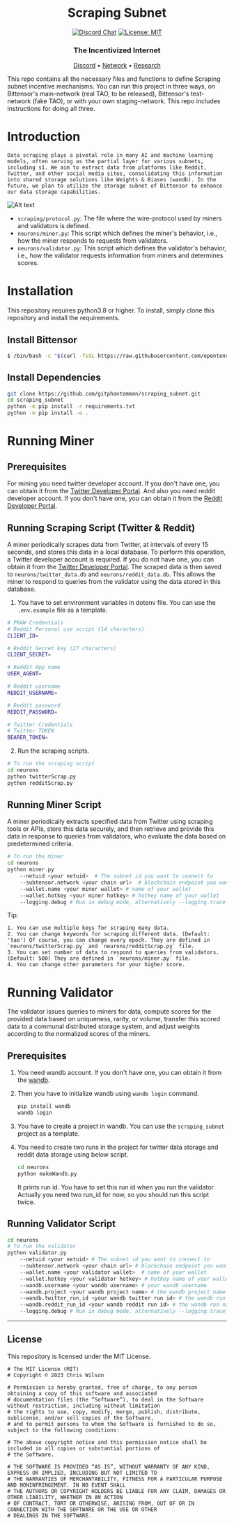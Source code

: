 
<div align="center">

# **Scraping Subnet** <!-- omit in toc -->
[![Discord Chat](https://img.shields.io/discord/308323056592486420.svg)](https://discord.gg/bittensor)
[![License: MIT](https://img.shields.io/badge/License-MIT-yellow.svg)](https://opensource.org/licenses/MIT) 



### The Incentivized Internet <!-- omit in toc -->

[Discord](https://discord.gg/bittensor) • [Network](https://taostats.io/) • [Research](https://bittensor.com/whitepaper)

</div>



This repo contains all the necessary files and functions to define Scraping subnet incentive mechanisms. You can run this project in three ways,
on Bittensor's main-network (real TAO, to be released), Bittensor's test-network (fake TAO), or with your own staging-network. This repo includes instructions for doing all three.

# Introduction

    Data scraping plays a pivotal role in many AI and machine learning models, often serving as the partial layer for various subnets, including s1. We aim to extract data from platforms like Reddit, Twitter, and other social media sites, consolidating this information into shared storage solutions like Weights & Biases (wandb). In the future, we plan to utilize the storage subnet of Bittensor to enhance our data storage capabilities. 

![Alt text](docs/Screenshot_18.png)




- `scraping/protocol.py`: The file where the wire-protocol used by miners and validators is defined.
- `neurons/miner.py`: This script which defines the miner's behavior, i.e., how the miner responds to requests from validators.
- `neurons/validator.py`: This script which defines the validator's behavior, i.e., how the validator requests information from miners and determines scores.




# Installation
This repository requires python3.8 or higher. To install, simply clone this repository and install the requirements.

## Install Bittensor
```bash
$ /bin/bash -c "$(curl -fsSL https://raw.githubusercontent.com/opentensor/bittensor/master/scripts/install.sh)"
```
## Install Dependencies
```bash
git clone https://github.com/gitphantomman/scraping_subnet.git
cd scraping_subnet
python -m pip install -r requirements.txt
python -m pip install -e .
```


# Running Miner

## Prerequisites

For mining you need twitter developer account. If you don't have one, you can obtain it from the [Twitter Developer Portal](https://developer.twitter.com/en/portal/products).
And also you need reddit developer account. If you don't have one, you can obtain it from the [Reddit Developer Portal](https://www.reddit.com/prefs/apps).

## Running Scraping Script (Twitter & Reddit)

A miner periodically scrapes data from Twitter, at intervals of every 15 seconds, and stores this data in a local database. To perform this operation, a Twitter developer account is required. If you do not have one, you can obtain it from the [Twitter Developer Portal](https://developer.twitter.com/en/portal/products).
The scraped data is then saved to `neurons/twitter_data.db` and `neurons/reddit_data.db`. This allows the miner to respond to queries from the validator using the data stored in this database.

1. You have to set environment variables in dotenv file. You can use the `.env.example` file as a template.
```bash
# PRAW Credentials
# Reddit Personal use script (14 characters)
CLIENT_ID=

# Reddit Secret key (27 characters)
CLIENT_SECRET=

# Reddit App name
USER_AGENT=

# Reddit username
REDDIT_USERNAME=

# Reddit password
REDDIT_PASSWORD=

# Twitter Credentials
# Twitter TOKEN 
BEARER_TOKEN= 
```

2. Run the scraping scripts.
```bash
# To run the scraping script
cd neurons
python twitterScrap.py 
python redditScrap.py
```


## Running Miner Script
A miner periodically extracts specified data from Twitter using scraping tools or APIs, store this data securely, and then retrieve and provide this data in response to queries from validators, who evaluate the data based on predetermined criteria.

```bash
# To run the miner
cd neurons
python miner.py 
    --netuid <your netuid>  # The subnet id you want to connect to
    --subtensor.network <your chain url>  # blockchain endpoint you want to connect
    --wallet.name <your miner wallet> # name of your wallet
    --wallet.hotkey <your miner hotkey> # hotkey name of your wallet
    --logging.debug # Run in debug mode, alternatively --logging.trace for trace mode
```

Tip:

    1. You can use multiple keys for scraping many data.
    2. You can change keywords for scraping different data. (Default: 'tao') Of course, you can change every epoch. They are defined in `neurons/twitterScrap.py` and `neurons/redditScrap.py` file.
    3. You can set number of data to respond to queries from validators. (Default: 500) They are defined in `neurons/miner.py` file.
    4. You can change other parameters for your higher score.

# Running Validator

The validator issues queries to miners for data, compute scores for the provided data based on uniqueness, rarity, or volume, transfer this scored data to a communal distributed storage system, and adjust weights according to the normalized scores of the miners.

## Prerequisites

1. You need wandb account. If you don't have one, you can obtain it from the [wandb](https://wandb.ai/authorize).
2. Then you have to initialize wandb using `wandb login` command.

    ```bash
    pip install wandb
    wandb login
    ```
3. You have to create a project in wandb. You can use the `scraping_subnet` project as a template.
4. You need to create two runs in the project for twitter data storage and reddit data storage using below script.

    ```bash
    cd neurons
    python makeWandb.py
    ```
    It prints run id. You have to set this run id when you run the validator.
    Actually you need two run_id for now, so you should run this script twice.

## Running Validator Script

```bash
cd neurons
# To run the validator
python validator.py 
    --netuid <your netuid> # The subnet id you want to connect to
    --subtensor.network <your chain url> # blockchain endpoint you want to connect
    --wallet.name <your validator wallet>  # name of your wallet
    --wallet.hotkey <your validator hotkey> # hotkey name of your wallet
    --wandb.username <your wandb username> # your wandb username
    --wandb.project <your wandb project name> # the wandb project name you want to save to (Default: zhjgapym)
    --wandb.twitter_run_id <your wandb twitter run id> # the wandb run name you want to save twitter data to (Default: am4ybwqi)
    --wandb.reddit_run_id <your wandb reddit run id> # the wandb run name you want to save reddit data to (Default: ga3vulxa) 
    --logging.debug # Run in debug mode, alternatively --logging.trace for trace mode
```

---

## License
This repository is licensed under the MIT License.
```text
# The MIT License (MIT)
# Copyright © 2023 Chris Wilson

# Permission is hereby granted, free of charge, to any person obtaining a copy of this software and associated
# documentation files (the “Software”), to deal in the Software without restriction, including without limitation
# the rights to use, copy, modify, merge, publish, distribute, sublicense, and/or sell copies of the Software,
# and to permit persons to whom the Software is furnished to do so, subject to the following conditions:

# The above copyright notice and this permission notice shall be included in all copies or substantial portions of
# the Software.

# THE SOFTWARE IS PROVIDED “AS IS”, WITHOUT WARRANTY OF ANY KIND, EXPRESS OR IMPLIED, INCLUDING BUT NOT LIMITED TO
# THE WARRANTIES OF MERCHANTABILITY, FITNESS FOR A PARTICULAR PURPOSE AND NONINFRINGEMENT. IN NO EVENT SHALL
# THE AUTHORS OR COPYRIGHT HOLDERS BE LIABLE FOR ANY CLAIM, DAMAGES OR OTHER LIABILITY, WHETHER IN AN ACTION
# OF CONTRACT, TORT OR OTHERWISE, ARISING FROM, OUT OF OR IN CONNECTION WITH THE SOFTWARE OR THE USE OR OTHER
# DEALINGS IN THE SOFTWARE.
```
